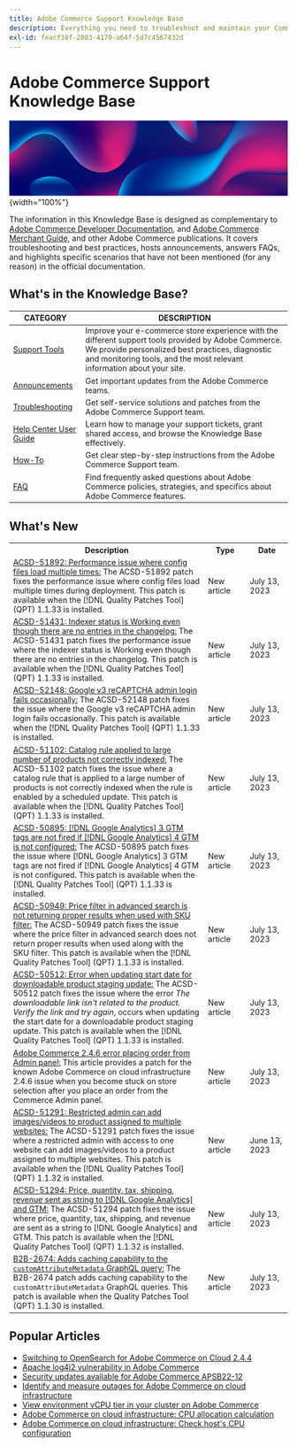 ```yaml
---
title: Adobe Commerce Support Knowledge Base
description: Everything you need to troubleshoot and maintain your Commerce store.
exl-id: feacf38f-2803-4170-a64f-5d7c4567432d
---
```

# Adobe Commerce Support Knowledge Base

![Knowledge Base homepage](../help/assets/knowledge-base-home-page-cover.jpg){width="100%"}

The information in this Knowledge Base is designed as complementary to [Adobe Commerce Developer Documentation](https://developer.adobe.com/commerce/docs), and [Adobe Commerce Merchant Guide](https://experienceleague.adobe.com/docs/commerce-admin/user-guides/home.html), and other Adobe Commerce publications. It covers troubleshooting and best practices, hosts announcements, answers FAQs, and highlights specific scenarios that have not been mentioned (for any reason) in the official documentation.

## What's in the Knowledge Base?

| CATEGORY | DESCRIPTION | 
| --- | --- |
| [Support Tools](/help/support-tools/overview.md) | Improve your e-commerce store experience with the different support tools provided by Adobe Commerce. We provide personalized best practices, diagnostic and monitoring tools, and the most relevant information about your site. |
| [Announcements](/help/announcements/overview.md) | Get important updates from the Adobe Commerce teams. |
| [Troubleshooting](/help/troubleshooting/overview.md) | Get self-service solutions and patches from the Adobe Commerce Support team. |
| [Help Center User Guide](/help/help-center-guide/help-center/magento-help-center-user-guide.md) | Learn how to manage your support tickets, grant shared access, and browse the Knowledge Base effectively. |
| [How-To](/help/how-to/overview.md) | Get clear step-by-step instructions from the Adobe Commerce Support team. |
| [FAQ](/help/faq/overview.md) | Find frequently asked questions about Adobe Commerce policies, strategies, and specifics about Adobe Commerce features. | 

## What's New

<table style="width:100%">
  <tr>
    <th style="width:70%">Description</th>
    <th style="width:15%">Type</th>
    <th style="width:15%">Date</th>
  </tr>

 <tr>
    <td>
    <a href = "https://experienceleague.adobe.com/docs/commerce-knowledge-base/kb/support-tools/patches/v1-1-33/acsd-51892-performance-issue-where-config-files-load-multiple-times.html">ACSD-51892: Performance issue where config files load multiple times:</a> The ACSD-51892 patch fixes the performance issue where config files load multiple times during deployment. This patch is available when the [!DNL Quality Patches Tool] (QPT) 1.1.33 is installed.
    </td>
    <td>New article</td>
    <td>July 13, 2023</td>
  </tr>

  <tr>
    <td>
    <a href = "https://experienceleague.adobe.com/docs/commerce-knowledge-base/kb/support-tools/patches/v1-1-33/acsd-51431-indexer-status-is-working.html">ACSD-51431: Indexer status is Working even though there are no entries in the changelog:</a> The ACSD-51431 patch fixes the performance issue where the indexer status is Working even though there are no entries in the changelog. This patch is available when the [!DNL Quality Patches Tool] (QPT) 1.1.33 is installed.
    </td>
    <td>New article</td>
    <td>July 13, 2023</td>
  </tr>

  <tr>
    <td>
    <a href="https://experienceleague.adobe.com/docs/commerce-knowledge-base/kb/support-tools/patches/v1-1-33/acsd-52148-google-v3-recaptcha-admin-login-fails-occasionally.html">ACSD-52148: Google v3 reCAPTCHA admin login fails occasionally:</a> The ACSD-52148 patch fixes the issue where the Google v3 reCAPTCHA admin login fails occasionally. This patch is available when the [!DNL Quality Patches Tool] (QPT) 1.1.33 is installed.
    </td>
    <td>New article</td>
    <td>July 13, 2023</td>
  </tr>

  <tr>
    <td>
    <a href="https://experienceleague.adobe.com/docs/commerce-knowledge-base/kb/support-tools/patches/v1-1-33/acsd-51102-catalog-rule-is-not-correctly-indexed.html">ACSD-51102: Catalog rule applied to large number of products not correctly indexed:</a> The ACSD-51102 patch fixes the issue where a catalog rule that is applied to a large number of products is not correctly indexed when the rule is enabled by a scheduled update. This patch is available when the [!DNL Quality Patches Tool] (QPT) 1.1.33 is installed.
    </td>
    <td>New article </td>
    <td>July 13, 2023</td>
 </tr>

  <tr>
    <td>
    <a href="https://experienceleague.adobe.com/docs/commerce-knowledge-base/kb/support-tools/patches/v1-1-33/acsd-50895-google-analytics-3-gtm-tags-are-not-fired-if-google-analytics-4-gtm-is-not-configured.html">ACSD-50895: [!DNL Google Analytics] 3 GTM tags are not fired if [!DNL Google Analytics] 4 GTM is not configured:</a> The ACSD-50895 patch fixes the issue where [!DNL Google Analytics] 3 GTM tags are not fired if [!DNL Google Analytics] 4 GTM is not configured. This patch is available when the [!DNL Quality Patches Tool] (QPT) 1.1.33 is installed.
    </td>
    <td>New article</td>
    <td>July 13, 2023</td>
  </tr>

  <tr>
    <td>
    <a href="https://experienceleague.adobe.com/docs/commerce-knowledge-base/kb/support-tools/patches/v1-1-33/acsd-50949-the-price-filter-in-advanced-search-does-not-return-proper-results-when-used-along-the-sku-filter.html">ACSD-50949: Price filter in advanced search is not returning proper results when used with SKU filter:</a> The ACSD-50949 patch fixes the issue where the price filter in advanced search does not return proper results when used along with the SKU filter. This patch is available when the [!DNL Quality Patches Tool] (QPT) 1.1.33 is installed.
    </td>
    <td>New article</td>
    <td>July 13, 2023</td>
  </tr>
  
   <tr>
    <td>
    <a href="https://experienceleague.adobe.com/docs/commerce-knowledge-base/kb/support-tools/patches/v1-1-33/acsd-50512-error-when-updating-the-start-date-for-a-downloadable-product-staging-update.html">ACSD-50512: Error when updating start date for downloadable product staging update:</a> The ACSD-50512 patch fixes the issue where the error <em>The downloadable link isn't related to the product. Verify the link and try again</em>, occurs when updating the start date for a downloadable product staging update. This patch is available when the [!DNL Quality Patches Tool] (QPT) 1.1.33 is installed.
    </td>
    <td>New article</td>
    <td>July 13, 2023</td>
  </tr>

  <tr>
    <td>
    <a href="https://experienceleague.adobe.com/docs/commerce-knowledge-base/kb/troubleshooting/known-issues-patches-attached/adobe-commerce-2.4.6-error-placing-order-from-admin-panel.html">Adobe Commerce 2.4.6 error placing order from Admin panel:</a> This article provides a patch for the known Adobe Commerce on cloud infrastructure 2.4.6 issue when you become stuck on store selection after you place an order from the Commerce Admin panel.
    </td>
    <td>New article</td>
    <td>July 13, 2023</td>
  </tr>

  <tr>
    <td>
    <a href="https://experienceleague.adobe.com/docs/commerce-knowledge-base/kb/support-tools/patches/v1-1-32/acsd-51291-restricted-admin-can-add-images-videos-to-product-assigned-to-multiple-websites.html">ACSD-51291: Restricted admin can add images/videos to product assigned to multiple websites:</a> The ACSD-51291 patch fixes the issue where a restricted admin with access to one website can add images/videos to a product assigned to multiple websites. This patch is available when the [!DNL Quality Patches Tool] (QPT) 1.1.32 is installed.
    </td>
    <td>New article</td>
    <td>June 13, 2023</td>
  </tr>

  <tr>
    <td>
    <a href="https://experienceleague.adobe.com/docs/commerce-knowledge-base/kb/support-tools/patches/v1-1-32/acsd-51294-price-quantity-tax-shipping-and-revenue-are-sent-as-string-to-google-analytics-and-gtm.html">ACSD-51294: Price, quantity, tax, shipping, revenue sent as string to [!DNL Google Analytics] and GTM:</a> The ACSD-51294 patch fixes the issue where price, quantity, tax, shipping, and revenue are sent as a string to [!DNL Google Analytics] and GTM. This patch is available when the [!DNL Quality Patches Tool] (QPT) 1.1.32 is installed.
    </td>
    <td>New article</td>
    <td>July 13, 2023</td>
  </tr>

  <tr>
    <td>
    <a href="https://experienceleague.adobe.com/docs/commerce-knowledge-base/kb/support-tools/patches/v1-1-30/b2b-2674-add-caching-capability.html">B2B-2674: Adds caching capability to the <code>customAttributeMetadata</code> GraphQL query:</a> The B2B-2674 patch adds caching capability to the <code>customAttributeMetadata</code> GraphQL queries. This patch is available when the Quality Patches Tool (QPT) 1.1.30 is installed.
    </td>
    <td>New article</td>
    <td>July 13, 2023</td>
  </tr>
</table>

## Popular Articles

* [Switching to OpenSearch for Adobe Commerce on Cloud 2.4.4](/help/announcements/adobe-commerce-announcements/switching-to-opensearch-for-adobe-commerce-on-cloud-2.4.4.md)
* [Apache log4j2 vulnerability in Adobe Commerce](/help/announcements/adobe-commerce-announcements/apache-log4j2-adobe-commerce.md)
* [Security updates available for Adobe Commerce APSB22-12](/help/troubleshooting/known-issues-patches-attached/0-day-vulnerability-patch.md)
* [Identify and measure outages for Adobe Commerce on cloud infrastructure](/help/how-to/general/how-to-identify-outages.md)
* [View environment vCPU tier in your cluster on Adobe Commerce](/help/how-to/general/check-vcpu-using-observation-for-adobe-commerce.md)
* [Adobe Commerce on cloud infrastructure: CPU allocation calculation](/help/how-to/general/magento-commerce-cloud-cpu-allocation-calculation.md)
* [Adobe Commerce on cloud infrastructure: Check host's CPU configuration](/help/how-to/general/magento-commerce-cloud-check-hosts-cpu-configuration.md)
